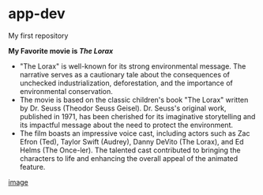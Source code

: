 # app-dev
My first repository

**My Favorite movie is *The Lorax***

- "The Lorax" is well-known for its strong environmental message. The narrative serves as a cautionary tale about the consequences of unchecked industrialization, deforestation, and the importance of environmental conservation.
- The movie is based on the classic children's book "The Lorax" written by Dr. Seuss (Theodor Seuss Geisel). Dr. Seuss's original work, published in 1971, has been cherished for its imaginative storytelling and its impactful message about the need to protect the environment.
- The film boasts an impressive voice cast, including actors such as Zac Efron (Ted), Taylor Swift (Audrey), Danny DeVito (The Lorax), and Ed Helms (The Once-ler). The talented cast contributed to bringing the characters to life and enhancing the overall appeal of the animated feature.

[image](https://github.com/Franseen03/app-dev/assets/153065583/492e5974-8ef8-446f-af0e-6a22ee69feab)
